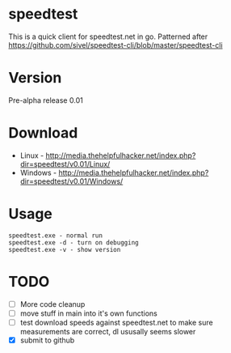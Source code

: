 speedtest
=========
This is a quick client for speedtest.net in go.  Patterned after https://github.com/sivel/speedtest-cli/blob/master/speedtest-cli

Version
=======
Pre-alpha release 0.01


Download
========
- Linux - http://media.thehelpfulhacker.net/index.php?dir=speedtest/v0.01/Linux/
- Windows - http://media.thehelpfulhacker.net/index.php?dir=speedtest/v0.01/Windows/

Usage
=====
```shell
speedtest.exe - normal run
speedtest.exe -d - turn on debugging
speedtest.exe -v - show version
```

TODO
====
- [ ] More code cleanup
- [ ] move stuff in main into it's own functions
- [ ] test download speeds against speedtest.net to make sure measurements are correct, dl ususally seems slower
- [x] submit to github
